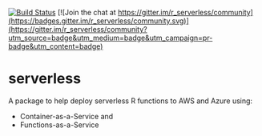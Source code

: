 [![Build Status](https://travis-ci.com/harlecin/serverless.svg?branch=master)](https://travis-ci.com/harlecin/serverless)
[![Join the chat at https://gitter.im/r_serverless/community](https://badges.gitter.im/r_serverless/community.svg)](https://gitter.im/r_serverless/community?utm_source=badge&utm_medium=badge&utm_campaign=pr-badge&utm_content=badge)

# serverless
A package to help deploy serverless R functions to AWS and Azure using:
- Container-as-a-Service and
- Functions-as-a-Service

